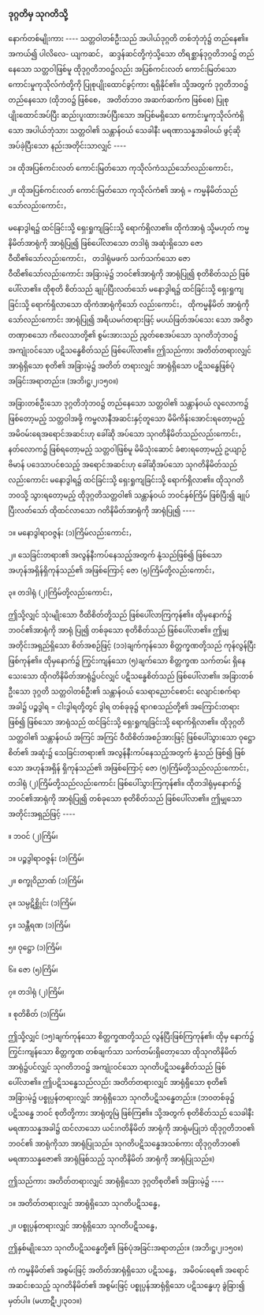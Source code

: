 ### ဒုဂ္ဂတိမှ သုဂတိသို့

နောက်တစ်မျိုးကား ---- သတ္တဝါတစ်ဦးသည် အပါယ်ဒုဂ္ဂတိ တစ်ဘုံဘုံ၌ တည်နေ၏။ အကယ်၍ ပါလိလေ-
ယျကဆင်， ဆဒ္ဒန်ဆင်တို့ကဲ့သို့သော တိရစ္ဆာန်ဒုဂ္ဂတိဘ၀၌ တည်နေသော သတ္တဝါဖြစ်မူ ထိုဒုဂ္ဂတိဘ၀၌လည်း
အပြစ်ကင်းလတ် ကောင်းမြတ်သော ကောင်းမှုကုသိုလ်ကံတို့ကို ပြုစုပျိုးထောင်ခွင့်ကား ရရှိနိုင်၏။ သို့အတွက်
ဒုဂ္ဂတိဘ၀၌ တည်နေသော (ထိုဘ၀၌ ဖြစ်စေ， အတိတ်ဘ၀ အဆက်ဆက်က ဖြစ်စေ) ပြုစုပျိုးထောင်အပ်ပြီး
ဆည်းပူးထားအပ်ပြီးသော အပြစ်မရှိသော ကောင်းမှုကုသိုလ်ကံရှိသော အပါယ်ဘုံသား သတ္တဝါ၏ သန္တာန်ဝယ်
သေခါနီး မရဏာသန္နအခါဝယ် ဖွင့်ဆိုအပ်ခဲ့ပြီးသော နည်းအတိုင်းသာလျှင် ----

၁။ ထိုအပြစ်ကင်းလတ် ကောင်းမြတ်သော ကုသိုလ်ကံသည်သော်လည်းကောင်း，

၂။ ထိုအပြစ်ကင်းလတ် ကောင်းမြတ်သော ကုသိုလ်ကံ၏ အာရုံ = ကမ္မနိမိတ်သည်သော်လည်းကောင်း，

မနောဒွါရ၌ ထင်ခြင်းသို့ ရှေးရှုကျခြင်းသို့ ရောက်ရှိလာ၏။ ထိုကံအာရုံ သို့မဟုတ် ကမ္မနိမိတ်အာရုံကို
အာရုံပြု၍ ဖြစ်ပေါ်လာသော တဒါရုံ အဆုံးရှိသော ဇောဝီထိ၏သော်လည်းကောင်း， တဒါရုံမဖက် သက်သက်သော
ဇောဝီထိ၏သော်လည်းကောင်း အခြားမဲ့၌ ဘဝင်၏အာရုံကို အာရုံပြု၍ စုတိစိတ်သည် ဖြစ်ပေါ်လာ၏။ ထိုစုတိ
စိတ်သည် ချုပ်ပြီးလတ်သော် မနောဒွါရ၌ ထင်ခြင်းသို့ ရှေးရှုကျခြင်းသို့ ရောက်ရှိလာသော ထိုကံအာရုံကိုသော်
လည်းကောင်း， ထိုကမ္မနိမိတ် အာရုံကိုသော်လည်းကောင်း အာရုံပြု၍ အရိယမဂ်တရားဖြင့် မပယ်ဖြတ်အပ်သေး
သော အဝိဇ္ဇာ တဏှာစသော ကိလေသာတို့၏ စွမ်းအားသည် ညွတ်စေအပ်သော သုဂတိဘုံဘ၀၌ အကျုံးဝင်သော
ပဋိသန္ဓေစိတ်သည် ဖြစ်ပေါ်လာ၏။ ဤသည်ကား အတိတ်တရားလျှင် အာရုံရှိသော စုတိ၏ အခြားမဲ့၌ အတိတ်
တရားလျှင် အာရုံရှိသော ပဋိသန္ဓေဖြစ်ပုံ အခြင်းအရာတည်း။ (အဘိ၊ဋ္ဌ၊၂၊၁၅၀။)

အခြားတစ်ဦးသော ဒုဂ္ဂတိဘုံဘ၀၌ တည်နေသော သတ္တဝါ၏ သန္တာန်ဝယ် လူလောက၌ ဖြစ်တော့မည့်
သတ္တဝါအဖို့ ကမ္ဗလာနီအဆင်းနှင့်တူသော မိမိကိန်းအောင်းရတော့မည့် အမိဝမ်းရေအရောင်အဆင်းဟု ခေါ်ဆို
အပ်သော သုဂတိနိမိတ်သည်လည်းကောင်း， နတ်လောက၌ ဖြစ်ရတော့မည့် သတ္တဝါဖြစ်မူ မိမိသုံးဆောင်
ခံစားရတော့မည့် ဥယျာဉ် ဗိမာန် ပဒေသာပင်စသည့် အရောင်အဆင်းဟု ခေါ်ဆိုအပ်သော သုဂတိနိမိတ်သည်
လည်းကောင်း မနောဒွါရ၌ ထင်ခြင်းသို့ ရှေးရှုကျခြင်းသို့ ရောက်ရှိလာ၏။ ထိုသုဂတိဘ၀သို့ သွားရတော့မည့်
ထိုဒုဂ္ဂတိသတ္တဝါ၏ သန္တာန်ဝယ် ဘဝင်နှစ်ကြိမ် ဖြစ်ပြီး၍ ချုပ်ပြီးလတ်သော် ထိုထင်လာသော ဂတိနိမိတ်အာရုံကို
အာရုံပြု၍ ----

၁။ မနောဒွါရာဝဇ္ဇန်း (၁)ကြိမ်လည်းကောင်း，

၂။ သေခြင်းတရား၏ အလွန်နီးကပ်နေသည့်အတွက် နုံ့သည်ဖြစ်၍ ဖြစ်သော အဟုန်အရှိန်ရှိကုန်သည်၏
အဖြစ်ကြောင့် ဇော (၅)ကြိမ်တို့လည်းကောင်း，

၃။ တဒါရုံ (၂)ကြိမ်တို့လည်းကောင်း，

ဤသို့လျှင် သုံးမျိုးသော ဝီထိစိတ်တို့သည် ဖြစ်ပေါ်လာကြကုန်၏။ ထိုမှနောက်၌ ဘဝင်၏အာရုံကို အာရုံ
ပြု၍ တစ်ခုသော စုတိစိတ်သည် ဖြစ်ပေါ်လာ၏။ ဤမျှ အတိုင်းအရှည်ရှိသော စိတ်အစဉ်ဖြင့် (၁၁)ချက်ကုန်သော
စိတ္တက္ခဏတို့သည် ကုန်လွန်ပြီး ဖြစ်ကုန်၏။ ထိုမှနောက်၌ ကြွင်းကျန်သော (၅)ချက်သော စိတ္တက္ခဏ သက်တမ်း
ရှိနေသေးသော ထိုဂတိနိမိတ်အာရုံ၌ပင်လျှင် ပဋိသန္ဓေစိတ်သည် ဖြစ်ပေါ်လာ၏။ အခြားတစ်ဦးသော ဒုဂ္ဂတိ
သတ္တဝါတစ်ဦး၏ သန္တာန်ဝယ် သေရာညောင်စောင်း လျောင်းစက်ရာအခါ၌ ပဉ္စဒွါရ = ငါးဒွါရတို့တွင် ဒွါရ
တစ်ခုခု၌ ရာဂစသည်တို့၏ အကြောင်းတရား ဖြစ်၍ ဖြစ်သော အာရုံသည် ထင်ခြင်းသို့ ရှေးရှုကျခြင်းသို့
ရောက်ရှိလာ၏။ ထိုဒုဂ္ဂတိသတ္တဝါ၏ သန္တာန်ဝယ် အကြင် အကြင် ဝီထိစိတ်အစဉ်အားဖြင့် ဖြစ်ပေါ်သွားသော
ဝုဋ္ဌောစိတ်၏ အဆုံး၌ သေခြင်းတရား၏ အလွန်နီးကပ်နေသည့်အတွက် နုံ့သည် ဖြစ်၍ ဖြစ်သော အဟုန်အရှိန်
ရှိကုန်သည်၏ အဖြစ်ကြောင့် ဇော (၅)ကြိမ်တို့သည်လည်းကောင်း， တဒါရုံ (၂)ကြိမ်တို့သည်လည်းကောင်း
ဖြစ်ပေါ်သွားကြကုန်၏။ ထိုတဒါရုံမှနောက်၌ ဘဝင်၏အာရုံကို အာရုံပြု၍ တစ်ခုသော စုတိစိတ်သည်
ဖြစ်ပေါ်လာ၏။ ဤမျှသော အတိုင်းအရှည်ဖြင့် ----

။ ဘဝင် (၂)ကြိမ်၊

၁။ ပဉ္စဒွါရာဝဇ္ဇန်း (၁)ကြိမ်၊

၂။ စက္ခုဝိညာဏ် (၁)ကြိမ်၊

၃။ သမ္ပဋိစ္ဆိုင်း (၁)ကြိမ်၊

၄။ သန္တီရဏ (၁)ကြိမ်၊

၅။ ဝုဋ္ဌော (၁)ကြိမ်၊

၆။ ဇော (၅)ကြိမ်၊

၇။ တဒါရုံ (၂)ကြိမ်၊

။ စုတိစိတ် (၁)ကြိမ်၊

ဤသို့လျှင် (၁၅)ချက်ကုန်သော စိတ္တက္ခဏတို့သည် လွန်ပြီးဖြစ်ကြကုန်၏၊ ထိုမှ နောက်၌ ကြွင်းကျန်သော
စိတ္တက္ခဏ တစ်ချက်သာ သက်တမ်းရှိတော့သော ထိုသုဂတိနိမိတ်အာရုံ၌ပင်လျှင် သုဂတိဘ၀၌ အကျုံးဝင်သော
သုဂတိပဋိသန္ဓေစိတ်သည် ဖြစ်ပေါ်လာ၏။ ဤပဋိသန္ဓေသည်လည်း အတိတ်တရားလျှင် အာရုံရှိသော စုတိ၏
အခြားမဲ့၌ ပစ္စုပ္ပန်တရားလျှင် အာရုံရှိသော သုဂတိပဋိသန္ဓေတည်း။ (ဘ၀တစ်ခု၌ ပဋိသန္ဓေ ဘဝင် စုတိတို့ကား
အာရုံတူမြဲ ဖြစ်ကြ၏။ သို့အတွက် စုတိစိတ်သည် သေခါနီးမရဏာသန္နအခါ၌ ထင်လာသော ယင်းဂတိနိမိတ်
အာရုံကို အာရုံမပြုဘဲ ထိုဒုဂ္ဂတိဘ၀၏ ဘဝင်၏ အာရုံကိုသာ အာရုံပြုသည်။ သုဂတိပဋိသန္ဓေအသစ်ကား
ထိုဒုဂ္ဂတိဘ၀၏ မရဏာသန္နဇော၏ အာရုံဖြစ်သည့် သုဂတိနိမိတ် အာရုံကို အာရုံပြုသည်။)

ဤသည်ကား အတိတ်တရားလျှင် အာရုံရှိသော ဒုဂ္ဂတိစုတိ၏ အခြားမဲ့၌ ----

၁။ အတိတ်တရားလျှင် အာရုံရှိသော သုဂတိပဋိသန္ဓေ，

၂။ ပစ္စုပ္ပန်တရားလျှင် အာရုံရှိသော သုဂတိပဋိသန္ဓေ，

ဤနှစ်မျိုးသော သုဂတိပဋိသန္ဓေတို့၏ ဖြစ်ပုံအခြင်းအရာတည်း။ (အဘိ၊ဋ္ဌ၊၂၊၁၅၀။)

ကံ ကမ္မနိမိတ်၏ အစွမ်းဖြင့် အတိတ်အာရုံရှိသော ပဋိသန္ဓေ， အမိဝမ်းရေ၏ အရောင်အဆင်းစသည့်
သုဂတိနိမိတ်၏ အစွမ်းဖြင့် ပစ္စုပ္ပန်အာရုံရှိသော ပဋိသန္ဓေဟု ခွဲခြား၍ မှတ်ပါ။ (မဟာဋီ၊၂၊၃၀၁။)